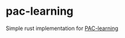 # pac-learning

Simple rust implementation for [PAC-learning](https://www.wikiwand.com/en/Probably_approximately_correct_learning)
